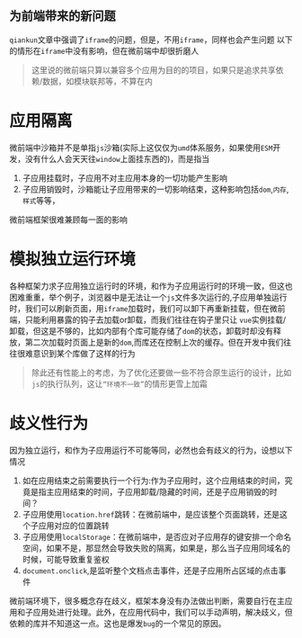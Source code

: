 
## 为前端带来的新问题

`qiankun`文章中强调了`iframe`的问题，但是，不用`iframe`，同样也会产生问题
以下的情形在`iframe`中没有影响，但在微前端中却很折磨人

> 这里说的微前端只算以兼容多个应用为目的的项目，如果只是追求共享依赖/数据，如模块联邦等，不算在内

# 应用隔离
微前端中沙箱并不是单指`js`沙箱(实际上这仅仅为`umd`体系服务，如果使用`ESM`开发，没有什么人会天天往`window`上面挂东西的)，而是指当

1. 子应用挂载时，子应用不对主应用本身的一切功能产生影响
2. 子应用销毁时，沙箱能让子应用带来的一切影响结束，这种影响包括`dom`,`内存`,`样式`等等，

微前端框架很难兼顾每一面的影响


# 模拟独立运行环境
各种框架力求子应用独立运行时的环境，和作为子应用运行时的环境一致，但这也困难重重，举个例子，浏览器中是无法让一个`js`文件多次运行的,子应用单独运行时，我们可以刷新页面，用`iframe`加载时，我们可以卸下再重新挂载，但在微前端，只能利用暴露的钩子去加载or卸载，而我们往往在钩子里只让
`vue`实例挂载/卸载，但这是不够的，比如内部有个库可能存储了`dom`的状态，卸载时却没有释放，第二次加载时页面上是新的`dom`,而库还在控制上次的缓存。但在开发中我们往往很难意识到某个库做了这样的行为

> 除此还有性能上的考虑，为了优化还要做一些不符合原生运行的设计，比如`js`的执行队列，这让`“环境不一致”`的情形更雪上加霜

# 歧义性行为
因为独立运行，和作为子应用运行不可能等同，必然也会有歧义的行为，设想以下情况
1. 如在应用结束之前需要执行一个行为:作为子应用时，这个应用结束的时间，究竟是指主应用结束的时间，子应用卸载/隐藏的时间，还是子应用销毁的时间？
2. 子应用使用`location.href`跳转：在微前端中，是应该整个页面跳转，还是这个子应用对应的位置跳转
3. 子应用使用`localStorage`：在微前端中，是否应对子应用存的键安排一个命名空间，如果不是，那显然会导致失败的隔离，如果是，那么当子应用同域名的时候，可能导致重复鉴权
4. `document.onclick`,是监听整个文档点击事件，还是子应用所占区域的点击事件

微前端环境下，很多概念存在歧义，框架本身没有办法做出判断，需要自行在主应用和子应用处进行处理。此外，在应用代码中，我们可以手动声明，解决歧义，但依赖的库并不知道这一点。这也是爆发`bug`的一个常见的原因。



